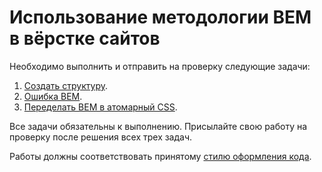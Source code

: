 # Использование методологии BEM в вёрстке сайтов

Необходимо выполнить и отправить на проверку следующие задачи:

1. [Создать структуру](./structure/).
2. [Ошибка BEM](./error/).
3. [Переделать BEM в атомарный CSS](./atomic/).

Все задачи обязательны к выполнению.
Присылайте свою работу на проверку после решения всех трех задач.

Работы должны соответствовать принятому [стилю оформления кода](https://github.com/netology-code/codestyle/tree/master/css).
